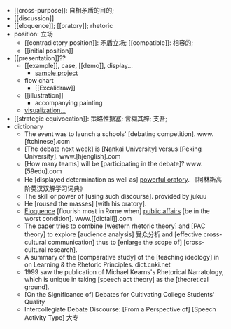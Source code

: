 - [[cross-purpose]]: 自相矛盾的目的;
- [[discussion]]
- [[eloquence]]; [[oratory]]; rhetoric
- position: 立场
    - [[contradictory position]]: 矛盾立场; [[compatible]]: 相容的;
    - [[initial position]]
- [[presentation]]??
    - [[example]], case, [[demo]], display...
        - [sample project](https://workflowy.com/#/a8412432157f)
    - flow chart
        - [[Excalidraw]]
    - [[illustration]]
        - accompanying painting
    - [visualization...](https://workflowy.com/#/76e65c6dfcd0)
- [[strategic equivocation]]: 策略性搪塞; 含糊其辞; 支吾;
- dictionary 
    - The event was to launch a schools' [debating competition]. www.[ftchinese].com
    - [The debate next week] is [Nankai University] versus [Peking University]. www.[hjenglish].com
    - [How many teams] will be [participating in the debate]? www.[59edu].com
    - He [displayed determination as well as] [powerful oratory]([[oratory]]). 《柯林斯高阶英汉双解学习词典》
    - The skill or power of [using such discourse]. provided by jukuu
    - He [roused the masses] [with his oratory]. 
    - [Eloquence]([[eloquence]]) [flourish most in Rome when] [public affairs](((qxj68Q5Zh))) [be in the worst condition]. www.[[dictall]].com
    - The paper tries to combine [western rhetoric theory] and [PAC theory] to explore [audience analysis] 受众分析 and [effective cross-cultural communication] thus to [enlarge the scope of] [cross-cultural research]. 
    - A summary of the [comparative study] of the [teaching ideology] in on Learning & the Rhetoric Principles. dict.cnki.net
    - 1999 saw the publication of Michael Kearns's Rhetorical Narratology, which is unique in taking [speech act theory] as the [theoretical ground]. 
    - [On the Significance of] Debates for Cultivating College Students' Quality 
    - Intercollegiate Debate Discourse: [From a Perspective of] [Speech Activity Type] 大专
